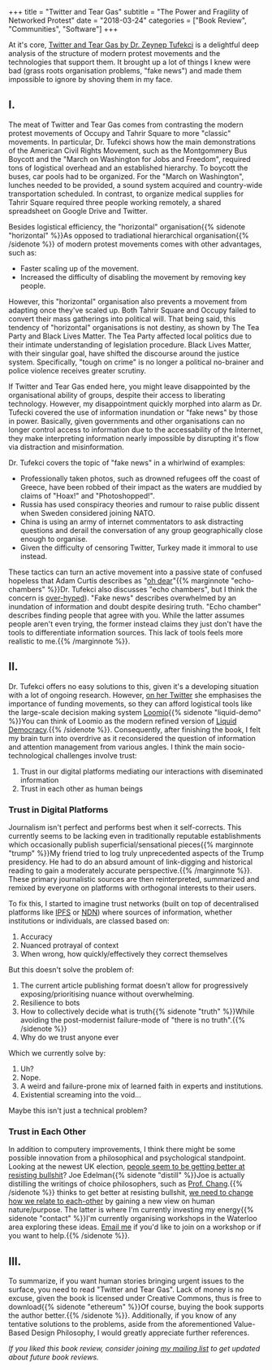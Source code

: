 +++
title = "Twitter and Tear Gas"
subtitle = "The Power and Fragility of Networked Protest"
date = "2018-03-24"
categories = ["Book Review", "Communities", "Software"]
+++

At it's core, [Twitter and Tear Gas by Dr. Zeynep Tufekci](https://www.twitterandteargas.org/) is a delightful deep analysis of the structure of modern protest movements and the technologies that support them. It brought up a lot of things I knew were bad (grass roots organisation problems, "fake news") and made them impossible to ignore by shoving them in my face.

## I.

The meat of Twitter and Tear Gas comes from contrasting the modern protest movements of Occupy and Tahrir Square to more "classic" movements. In particular, Dr. Tufekci shows how the main demonstrations of the American Civil Rights Movement, such as the Montgommery Bus Boycott and the "March on Washington for Jobs and Freedom", required tons of logistical overhead and an established hierarchy. To boycott the buses, car pools had to be organized. For the "March on Washington", lunches needed to be provided, a sound system acquired and country-wide transportation scheduled. In contrast, to organize medical supplies for Tahrir Square required three people working remotely, a shared spreadsheet on Google Drive and Twitter.

Besides logistical efficiency, the "horizontal" organisation{{% sidenote "horizontal" %}}As opposed to tradiational hierarchical organisation{{% /sidenote %}} of modern protest movements comes with other advantages, such as:

- Faster scaling up of the movement.
- Increased the difficulty of disabling the movement by removing key people.

However, this "horizontal" organisation also prevents a movement from adapting once they've scaled up. Both Tahrir Square and Occupy failed to convert their mass gatherings into political will. That being said, this tendency of "horizontal" organisations is not destiny, as shown by The Tea Party and Black Lives Matter. The Tea Party affected local politics due to their intimate understanding of legislation procedure. Black Lives Matter, with their singular goal, have shifted the discourse around the justice system. Specifically, "tough on crime" is no longer a political no-brainer and police violence receives greater scrutiny.

If Twitter and Tear Gas ended here, you might leave disappointed by the organisational ability of groups, despite their access to liberating technology. However, my disappointment quickly morphed into alarm as Dr. Tufecki covered the use of information inundation or "fake news" by those in power. Basically, given governments and other organisations can no longer control access to information due to the accessability of the Internet, they make interpreting information nearly impossible by disrupting it's flow via distraction and misinformation.


Dr. Tufekci covers the topic of "fake news" in a whirlwind of examples:

- Professionally taken photos, such as drowned refugees off the coast of Greece, have been robbed of their impact as the waters are muddied by claims of "Hoax!" and "Photoshopped!".
- Russia has used conspiracy theories and rumour to raise public dissent when Sweden considered joining NATO.
- China is using an army of internet commentators to ask distracting questions and derail the conversation of any group geographically close enough to organise.
- Given the difficulty of censoring Twitter, Turkey made it immoral to use instead.

These tactics can turn an active movement into a passive state of confused hopeless that Adam Curtis describes as "[oh dear](https://www.youtube.com/watch?v=wcy8uLjRHPM)"{{% marginnote "echo-chambers" %}}Dr. Tufekci also discusses "echo chambers", but I think the concern is [over-hyped](https//cogsci.stackexchange.com/q/17364/4397)). "Fake news" describes overwhelmed by an inundation of information and doubt despite desiring truth. "Echo chamber" describes finding people that agree with you. While the latter assumes people aren't even trying, the former instead claims they just don't have the tools to differentiate information sources. This lack of tools feels more realistic to me.{{% /marginnote %}}.


## II.

Dr. Tufekci offers no easy solutions to this, given it's a developing situation with a lot of ongoing research. However, [on her Twitter](https://twitter.com/zeynep/status/877369286074826752) she emphasises the importance of funding movements, so they can afford logistical tools like the large-scale decision making system [Loomio](https://www.loomio.org/){{% sidenote "liquid-demo" %}}You can think of Loomio as the modern refined version of [Liquid Democracy](https://uniteddiversity.coop/2013/07/19/liquid-democracy-is-not-delegative-democracy/).{{% /sidenote %}}. Consequently, after finishing the book, I felt my brain turn into overdrive as it reconsidered the question of information and attention management from various angles. I think the main socio-technological challenges involve trust:

1. Trust in our digital platforms mediating our interactions with diseminated information
2. Trust in each other as human beings

### Trust in Digital Platforms

Journalism isn't perfect and performs best when it self-corrects. This currently seems to be lacking even in traditionally reputable establishments which occasionally publish superficial/sensational pieces{{% marginnote "trump" %}}My friend tried to log truly unprecedented aspects of the Trump presidency. He had to do an absurd amount of link-digging and historical reading to gain a moderately accurate perspective.{{% /marginnote %}}. These primary journalistic sources are then reinterpreted, summarized and remixed by everyone on platforms with orthogonal interests to their users.

To fix this, I started to imagine trust networks (built on top of decentralised platforms like [IPFS](https://ipfs.io/) or [NDN](https://named-data.net/project/execsummary/)) where sources of information, whether institutions or individuals, are classed based on:

1. Accuracy
2. Nuanced protrayal of context
2. When wrong, how quickly/effectively they correct themselves

But this doesn't solve the problem of:

1. The current article publishing format doesn't allow for progressively exposing/prioritising nuance without overwhelming.
2. Resilience to bots
3. How to collectively decide what is truth{{% sidenote "truth" %}}While avoiding the post-modernist failure-mode of "there is no truth".{{% /sidenote %}}
4. Why do we trust anyone ever

Which we currently solve by:

1. Uh?
2. Nope.
3. A weird and failure-prone mix of learned faith in experts and institutions.
4. Existential screaming into the void...

Maybe this isn't just a technical problem?

### Trust in Each Other

In addition to computery improvements, I think there might be some possible innovation from a philosophical and psychological standpoint. Looking at the newest UK election, [people seem to be getting better at resisting bullshit](https://boingboing.net/2017/06/11/attention-snakeoil.html)? Joe Edelman{{% sidenote "distill" %}}Joe is actually distilling the writings of choice philosophers, such as [Prof. Chang](http://ruthchang.net/).{{% /sidenote %}} thinks to get better at resisting bullshit, [we need to change how we relate to each-other](https://medium.com/what-to-build/how-to-design-social-systems-without-causing-depression-and-war-3c3f8e0226d1) by gaining a new view on human nature/purpose. The latter is where I'm currently investing my energy{{% sidenote "contact" %}}I'm currently organising workshops in the Waterloo area exploring these ideas. [Email me](mailto:seanaubin@gmail.com?subject=Values%20and%20Design) if you'd like to join on a workshop or if you want to help.{{% /sidenote %}}.

## III.

To summarize, if you want human stories bringing urgent issues to the surface, you need to read "Twitter and Tear Gas". Lack of money is no excuse, given the book is licensed under Creative Commons, thus is free to download{{% sidenote "ethereum" %}}Of course, buying the book supports the author better.{{% /sidenote %}}. Additionally, if you know of any tentative solutions to the problems, aside from the aforementioned Value-Based Design Philosophy, I would greatly appreciate further references.

*If you liked this book review, consider joining [my mailing list](http://eepurl.com/cOiPPD) to get updated about future book reviews.*